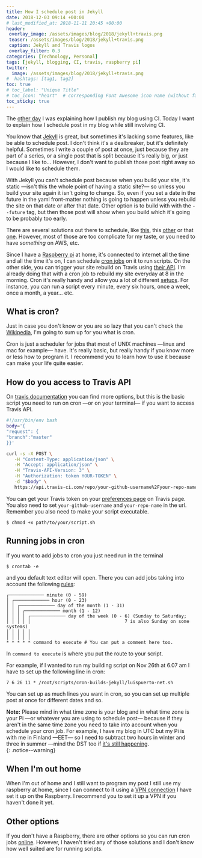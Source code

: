 ```yaml
---
title: How I schedule post in Jekyll
date: 2018-12-03 09:14 +00:00
# last_modified_at: 2018-11-11 20:45 +00:00
header: 
 overlay_image: /assets/images/blog/2018/jekyll+travis.png
 teaser: /assets/images/blog/2018/jekyll+travis.png
 caption: Jekyll and Travis logos
 overlay_filter: 0.3
categories: [Technology, Personal]
tags: [jekyll, blogging, CI, travis, raspberry pi]
twitter: 
  image: /assets/images/blog/2018/jekyll+travis.png
#  hashtags: [tag1, tag2]
toc: true
# toc_label: "Unique Title"
# toc_icon: "heart"  # corresponding Font Awesome icon name (without fa prefix)
toc_sticky: true
---
```


The [other day](/blog/2018/11/26/how-i-publish-my-blog-ci/) I was explaining how I publish my blog using CI. Today I want to explain how I schedule post in my blog while still involving CI. 

You know that [Jekyll](/archive/tags/jekyll) is great, but sometimes it's lacking some features, like be able to schedule post. I don't think it's a dealbreaker, but it's definitely helpful. Sometimes I write a couple of post at once, just because they are part of a series, or a single post that is split because it's really big, or just because I like to... However, I don't want to publish those post right away so I would like to schedule them. 

With Jekyll you can't schedule post because when you build your site, it's static —isn't this the whole point of having a static site?— so unless you build your site again it isn't going to change. So, even if you set a date in the future in the yaml front-matter nothing is going to happen unless you rebuild the site on that date or after that date. Other option is to build with with the `--future` tag, but then those post will show when you build which it's going to be probably too early. 

There are several solutions out there to schedule, like [this](https://serverless.com/blog/static-site-post-scheduler/), this [other](https://forestry.io/blog/automatically-publish-scheduled-posts-for-static-site/#option-2-using-a-lambda-task-to-trigger-your-build) or that [one](http://brettterpstra.com/2013/01/17/scheduling-posts-with-jekyll/). However, most of those are too complicate for my taste, or you need to have *something* on AWS, etc. 

Since I have a [Raspberry pi](/archive/tags/raspberry-pi) at home, it's connected to internet all the time and all the time it's on, I can schedule [cron jobs](https://en.wikipedia.org/wiki/Cron) on it to run scripts. On the other side, you can trigger your site rebuild on Travis using [their API](https://docs.travis-ci.com/user/triggering-builds/). I'm already doing that with a cron job to rebuild my site everyday at 8 in the morning. Cron it's really handy and allow you a lot of different [setups](https://crontab.guru). For instance, you can run a script every minute, every six hours, once a week, once a month, a year... etc. 

## What is cron? 

Just in case you don't know or you are so lazy that you can't check the [Wikipedia](https://en.wikipedia.org/wiki/Cron), I'm going to sum up for you what is cron. 

Cron is just a scheduler for jobs that most of UNIX machines —linux and mac for example— have. It's really basic, but really handy if you know more or less how to program it. I recommend you to learn how to use it because can make your life quite easier. 

## How do you access to Travis API

On [travis documentation](https://docs.travis-ci.com/user/triggering-builds/) you can find more options, but this is the basic script you need to run on cron —or on your terminal— if you want to access Travis API. 

```sh 
#!/usr/bin/env bash
body='{
"request": {
"branch":"master"
}}'

curl -s -X POST \
   -H "Content-Type: application/json" \
   -H "Accept: application/json" \
   -H "Travis-API-Version: 3" \
   -H "Authorization: token YOUR-TOKEN" \
   -d "$body" \
   https://api.travis-ci.com/repo/your-github-username%2Fyour-repo-name/requests
```

You can get your Travis token on your [preferences page](https://travis-ci.com/account/preferences) on Travis page. You also need to set `your-github-username` and `your-repo-name` in the url. Remember you also need to make your script executable. 

```shell
$ chmod +x path/to/your/script.sh
```

## Running jobs in cron

If you want to add jobs to cron you just need run in the terminal

```shell
$ crontab -e
```

and you default text editor will open. There you can add jobs taking into account the following [rules](https://en.wikipedia.org/wiki/Cron#Overview): 

```
┌───────────── minute (0 - 59)
│ ┌───────────── hour (0 - 23)
│ │ ┌───────────── day of the month (1 - 31)
│ │ │ ┌───────────── month (1 - 12)
│ │ │ │ ┌───────────── day of the week (0 - 6) (Sunday to Saturday;
│ │ │ │ │                                   7 is also Sunday on some systems)
│ │ │ │ │
│ │ │ │ │
* * * * * command to execute # You can put a comment here too. 
```

In `command to execute` is where you put the route to your script. 

For example, if I wanted to run my building script on Nov 26th at 6.07 am I have to set up the following line in cron: 

```
7 6 26 11 * /root/scripts/cron-builds-jekyll/luispuerto-net.sh
```

You can set up as much lines you want in cron, so you can set up multiple post at once for different dates and so. 

**Note:** Please mind in what time zone is your blog and in what time zone is your Pi —or whatever you are using to schedule post— because if they aren't in the same time zone you need to take into account when you schedule your cron job. For example, I have my blog in UTC but my Pi is with me in Finland —EET— so I need to subtract two hours in winter and three in summer —mind the DST too if [it's still happening](https://www.timeanddate.com/news/time/europe-dst-end-2018.html).  
{: .notice--warning}

## When I'm out home

When I'm out of home and I still want to program my post I still use my raspberry at home, since I can connect to it using a [VPN connection](http://www.pivpn.io) I have set it up on the Raspberry. I recommend you to set it up a VPN if you haven't done it yet. 

## Other options

If you don't have a Raspberry, there are other options so you can run cron jobs [online](https://duckduckgo.com/?q=cron+jobs+online&t=osx&ia=web). However, I haven't tried any of those solutions and I don't know how well suited are for running scripts.  